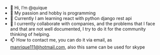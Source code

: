 - 👋 Hi, I’m @quique
- 👀 My passion and hobby is programming
- 🌱 Currently I am learning react with python django rest api
- 💞️ I currently collaborate with companies, and the problems that I face and that are not well documented, I try to do it for the community thinking of helping.
- 📫 How to contact me, you can do it via email, as manrique111@hotmail.com, also this same can be used for skype

<!---
quique-mandarina/quique-mandarina is a ✨ special ✨ repository because its `README.md` (this file) appears on your GitHub profile.
You can click the Preview link to take a look at your changes.
--->

